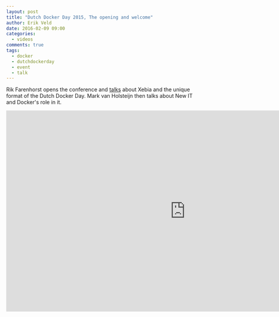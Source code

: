 ```yaml
---
layout: post
title: "Dutch Docker Day 2015, The opening and welcome"
author: Erik Veld
date: 2016-02-09 09:00
categories:
  - videos
comments: true
tags:
  - docker
  - dutchdockerday
  - event
  - talk
---
```

Rik Farenhorst opens the conference and [talks](http://www.slideshare.net/xebia/opening-welcome-dutch-docker-day) about Xebia and the unique format of the Dutch Docker Day. Mark van Holsteijn then talks about New IT and Docker's role in it.

<div class="video-container">
  <iframe
    width="960"
    height="540"
    src="http://www.youtube.com/embed/cQtgCQWuixs"
    frameborder="0"
    allowfullscreen>
  </iframe>
</div>
